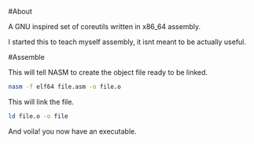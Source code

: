 #About

A GNU inspired set of coreutils written in x86_64 assembly.

I started this to teach myself assembly, it isnt meant to be actually useful.

#Assemble

This will tell NASM to create the object file ready to be linked.

```sh
nasm -f elf64 file.asm -o file.o
```

This will link the file.

```sh
ld file.o -o file
```

And voila! you now have an executable.
